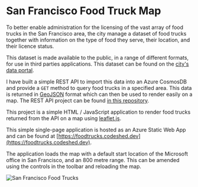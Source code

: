 # San Francisco Food Truck Map

To better enable administration for the licensing of the vast array of food trucks in the San Francisco area, the city manage a dataset of food trucks together with information on the type of food they serve, their location, and their licence status.

This dataset is made available to the public, in a range of different formats, for use in third parties applications. This dataset can be found on the [city's data portal](https://data.sfgov.org/Economy-and-Community/Mobile-Food-Facility-Permit/rqzj-sfat/data).

I have built a simple REST API to import this data into an Azure CosmosDB and provide a `GET` method to query food trucks in a specified area. This data is returned in [GeoJSON](https://datatracker.ietf.org/doc/html/rfc7946) format which can then be used to render easily on a map. The REST API project can be found [in this repository](https://github.com/irarainey/food-truck-api).

This project is a simple HTML / JavaScript application to render food trucks returned from the API on a map using [leaflet.js](https://leafletjs.com/).

This simple single-page application is hosted as an Azure Static Web App and can be found at [https://foodtrucks.codeshed.dev](https://foodtrucks.codeshed.dev).

The application loads the map with a default start location of the Microsoft office in San Francisco, and an 800 metre range. This can be amended using the controls in the toolbar and reloading the map.

![San Francisco Food Trucks](https://foodtruckapistorage.blob.core.windows.net/images/foodtrucks.codeshed.dev.png)

